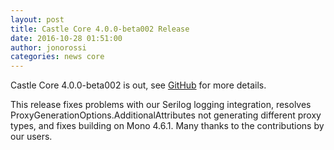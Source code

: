 ```yaml
---
layout: post
title: Castle Core 4.0.0-beta002 Release
date: 2016-10-28 01:51:00
author: jonorossi
categories: news core
---
```

Castle Core 4.0.0-beta002 is out, see [GitHub][github-release] for more details.

This release fixes problems with our Serilog logging integration, resolves ProxyGenerationOptions.AdditionalAttributes
not generating different proxy types, and fixes building on Mono 4.6.1. Many thanks to the contributions by our users.

[github-release]: https://github.com/castleproject/Core/releases/tag/v4.0.0-beta002